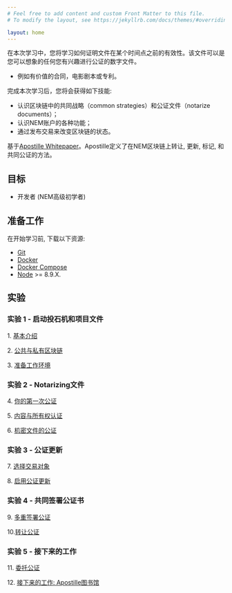 ```yaml
---
# Feel free to add content and custom Front Matter to this file.
# To modify the layout, see https://jekyllrb.com/docs/themes/#overriding-theme-defaults

layout: home
---
```


在本次学习中，您将学习如何证明文件在某个时间点之前的有效性。该文件可以是您可以想象的任何您有兴趣进行公证的数字文件。
- 例如有价值的合同，电影剧本或专利。

完成本次学习后，您将会获得如下技能:

- 认识区块链中的共同战略（common strategies）和公证文件（notarize documents）；
- 认识NEM账户的各种功能；
- 通过发布交易来改变区块链的状态。

基于[Apostille Whitepaper](https://nem.io/wp-content/themes/nem/files/ApostilleWhitePaper.pdf)。Apostille定义了在NEM区块链上转让, 更新, 标记, 和共同公证的方法。

## 目标

* 开发者 (NEM高级初学者)

## 准备工作

在开始学习前, 下载以下资源:

* [Git](https://git-scm.com/book/en/v2/Getting-Started-Installing-Git)
* [Docker](https://docs.docker.com/install/)
* [Docker Compose](https://docs.docker.com/compose/install/)
* [Node](https://nodejs.org/en/download/) >= 8.9.X.

## 实验

### 实验 1 - 启动投石机和项目文件

1\. [基本介绍](https://domakun.github.io/lessons/introduction/)

2\. [公共与私有区块链](https://domakun.github.io/lessons/public-and-private-blockchain/)

3\. [准备工作环境](https://domakun.github.io/lessons/prepare-your-workstation/)


### 实验 2 - Notarizing文件

4\. [你的第一次公证](https://domakun.github.io/lessons/first-notarization/)

5\. [内容与所有权认证](https://domakun.github.io/lessons/content-and-ownership-verification/)

6\. [机密文件的公证](https://domakun.github.io/lessons/confidential-notarization/)

### 实验 3 - 公证更新

7\. [选择交易对象](https://domakun.github.io/lessons/recipient/)

8\. [启用公证更新](https://domakun.github.io/lessons/notarization-updates/)

### 实验 4 - 共同签署公证书

9\. [多重签署公证](https://domakun.github.io/lessons/co-signed-notarization/)

10\.[转让公证](https://domakun.github.io/lessons/transfer-notarization/)


### 实验 5 - 接下来的工作

11\. [委托公证](https://domakun.github.io/lessons/delegated-notarization/)

12\. [接下来的工作: Apostille图书馆](https://domakun.github.io/lessons/future-work/)
